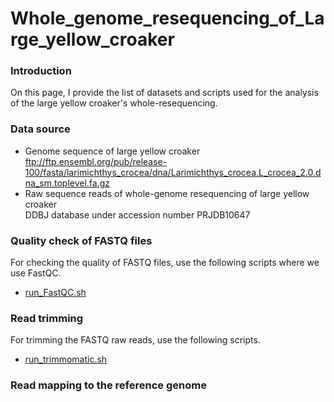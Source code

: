 # Whole_genome_resequencing_of_Large_yellow_croaker
### Introduction
On this page, I provide the list of datasets and scripts used for the analysis of the large yellow croaker's whole-resequencing.
  
### Data source
- Genome sequence of large yellow croaker  
ftp://ftp.ensembl.org/pub/release-100/fasta/larimichthys_crocea/dna/Larimichthys_crocea.L_crocea_2.0.dna_sm.toplevel.fa.gz
- Raw sequence reads of whole-genome resequencing of large yellow croaker  
DDBJ database under accession number PRJDB10647
  
### Quality check of FASTQ files
For checking the quality of FASTQ files, use the following scripts where we use FastQC.
- [run_FastQC.sh](./run_FastQC.sh)
  
### Read trimming
For trimming the FASTQ raw reads, use the following scripts.
- [run_trimmomatic.sh](./run_trimmomatic.sh)
  
### Read mapping to the reference genome
